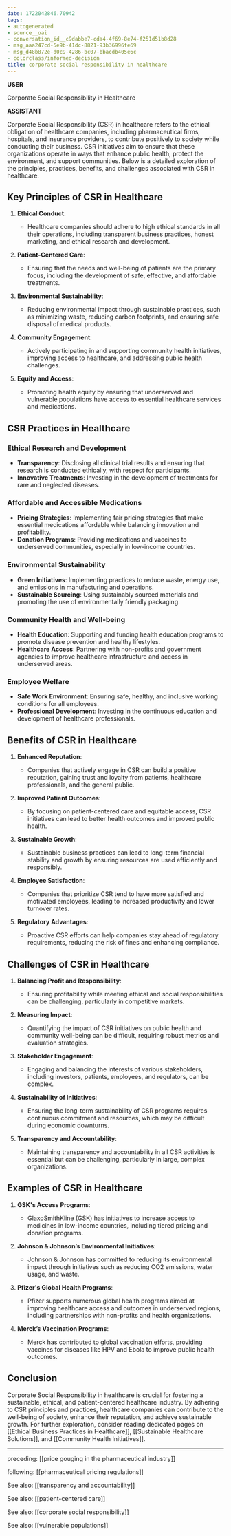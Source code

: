 ```yaml
---
date: 1722042846.70942
tags:
- autogenerated
- source__oai
- conversation_id__c9dabbe7-cda4-4f69-8e74-f251d51b8d28
- msg_aaa247cd-5e9b-41dc-8821-93b36996fe69
- msg_d48b872e-d0c9-4286-bc07-bbacdb405e6c
- colorclass/informed-decision
title: corporate social responsibility in healthcare
---
```


**USER**

Corporate Social Responsibility in Healthcare


**ASSISTANT**

Corporate Social Responsibility (CSR) in healthcare refers to the ethical obligation of healthcare companies, including pharmaceutical firms, hospitals, and insurance providers, to contribute positively to society while conducting their business. CSR initiatives aim to ensure that these organizations operate in ways that enhance public health, protect the environment, and support communities. Below is a detailed exploration of the principles, practices, benefits, and challenges associated with CSR in healthcare.

## Key Principles of CSR in Healthcare

1. **Ethical Conduct**:
    - Healthcare companies should adhere to high ethical standards in all their operations, including transparent business practices, honest marketing, and ethical research and development.

2. **Patient-Centered Care**:
    - Ensuring that the needs and well-being of patients are the primary focus, including the development of safe, effective, and affordable treatments.

3. **Environmental Sustainability**:
    - Reducing environmental impact through sustainable practices, such as minimizing waste, reducing carbon footprints, and ensuring safe disposal of medical products.

4. **Community Engagement**:
    - Actively participating in and supporting community health initiatives, improving access to healthcare, and addressing public health challenges.

5. **Equity and Access**:
    - Promoting health equity by ensuring that underserved and vulnerable populations have access to essential healthcare services and medications.

## CSR Practices in Healthcare

### Ethical Research and Development
- **Transparency**: Disclosing all clinical trial results and ensuring that research is conducted ethically, with respect for participants.
- **Innovative Treatments**: Investing in the development of treatments for rare and neglected diseases.

### Affordable and Accessible Medications
- **Pricing Strategies**: Implementing fair pricing strategies that make essential medications affordable while balancing innovation and profitability.
- **Donation Programs**: Providing medications and vaccines to underserved communities, especially in low-income countries.

### Environmental Sustainability
- **Green Initiatives**: Implementing practices to reduce waste, energy use, and emissions in manufacturing and operations.
- **Sustainable Sourcing**: Using sustainably sourced materials and promoting the use of environmentally friendly packaging.

### Community Health and Well-being
- **Health Education**: Supporting and funding health education programs to promote disease prevention and healthy lifestyles.
- **Healthcare Access**: Partnering with non-profits and government agencies to improve healthcare infrastructure and access in underserved areas.

### Employee Welfare
- **Safe Work Environment**: Ensuring safe, healthy, and inclusive working conditions for all employees.
- **Professional Development**: Investing in the continuous education and development of healthcare professionals.

## Benefits of CSR in Healthcare

1. **Enhanced Reputation**:
    - Companies that actively engage in CSR can build a positive reputation, gaining trust and loyalty from patients, healthcare professionals, and the general public.

2. **Improved Patient Outcomes**:
    - By focusing on patient-centered care and equitable access, CSR initiatives can lead to better health outcomes and improved public health.

3. **Sustainable Growth**:
    - Sustainable business practices can lead to long-term financial stability and growth by ensuring resources are used efficiently and responsibly.

4. **Employee Satisfaction**:
    - Companies that prioritize CSR tend to have more satisfied and motivated employees, leading to increased productivity and lower turnover rates.

5. **Regulatory Advantages**:
    - Proactive CSR efforts can help companies stay ahead of regulatory requirements, reducing the risk of fines and enhancing compliance.

## Challenges of CSR in Healthcare

1. **Balancing Profit and Responsibility**:
    - Ensuring profitability while meeting ethical and social responsibilities can be challenging, particularly in competitive markets.

2. **Measuring Impact**:
    - Quantifying the impact of CSR initiatives on public health and community well-being can be difficult, requiring robust metrics and evaluation strategies.

3. **Stakeholder Engagement**:
    - Engaging and balancing the interests of various stakeholders, including investors, patients, employees, and regulators, can be complex.

4. **Sustainability of Initiatives**:
    - Ensuring the long-term sustainability of CSR programs requires continuous commitment and resources, which may be difficult during economic downturns.

5. **Transparency and Accountability**:
    - Maintaining transparency and accountability in all CSR activities is essential but can be challenging, particularly in large, complex organizations.

## Examples of CSR in Healthcare

1. **GSK's Access Programs**:
    - GlaxoSmithKline (GSK) has initiatives to increase access to medicines in low-income countries, including tiered pricing and donation programs.

2. **Johnson & Johnson’s Environmental Initiatives**:
    - Johnson & Johnson has committed to reducing its environmental impact through initiatives such as reducing CO2 emissions, water usage, and waste.

3. **Pfizer's Global Health Programs**:
    - Pfizer supports numerous global health programs aimed at improving healthcare access and outcomes in underserved regions, including partnerships with non-profits and health organizations.

4. **Merck’s Vaccination Programs**:
    - Merck has contributed to global vaccination efforts, providing vaccines for diseases like HPV and Ebola to improve public health outcomes.

## Conclusion

Corporate Social Responsibility in healthcare is crucial for fostering a sustainable, ethical, and patient-centered healthcare industry. By adhering to CSR principles and practices, healthcare companies can contribute to the well-being of society, enhance their reputation, and achieve sustainable growth. For further exploration, consider reading dedicated pages on [[Ethical Business Practices in Healthcare]], [[Sustainable Healthcare Solutions]], and [[Community Health Initiatives]].


---

preceding: [[price gouging in the pharmaceutical industry]]  


following: [[pharmaceutical pricing regulations]]

See also: [[transparency and accountability]]


See also: [[patient-centered care]]


See also: [[corporate social responsibility]]


See also: [[vulnerable populations]]
